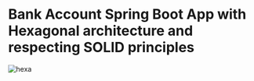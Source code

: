 #  **Bank Account Spring Boot App with Hexagonal architecture and respecting SOLID principles**


![hexa](https://github.com/Islemtlb/Bank-account/assets/34422984/6ff50a82-7b33-448e-870c-ab13afd12be2)










 






